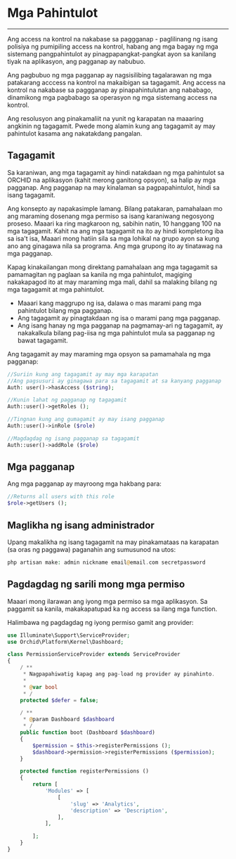# Mga Pahintulot
----------
Ang access na kontrol na nakabase sa paggganap - paglilinang ng isang polisiya ng pumipiling access na kontrol,
habang ang mga bagay ng mga sistemang pangpahintulot ay pinagpapangkat-pangkat ayon sa kanilang tiyak na aplikasyon, ang pagganap ay nabubuo.

Ang pagbubuo ng mga pagganap ay nagsisilibing tagalarawan ng mga patakarang acccess na kontrol na makaibigan sa tagagamit.
Ang access na kontrol na nakabase sa paggganap ay pinapahintulutan ang nababago, dinamikong mga pagbabago sa operasyon ng mga sistemang access na kontrol.

Ang resolusyon ang pinakamaliit na yunit ng karapatan na maaaring angkinin ng tagagamit.
Pwede mong alamin kung ang tagagamit ay may pahintulot kasama ang nakatakdang pangalan.


## Tagagamit

Sa karaniwan, ang mga tagagamit ay hindi natakdaan ng mga pahintulot sa ORCHID na aplikasyon (kahit merong ganitong opsyon), sa halip ay mga pagganap. Ang pagganap na may kinalaman sa pagpapahintulot, hindi sa isang tagagamit.

Ang konsepto ay napakasimple lamang. Bilang patakaran, pamahalaan mo ang maraming dosenang mga permiso sa isang karaniwang negosyong
proseso.
Maaari ka ring magkaroon ng, sabihin natin, 10 hanggang 100 na mga tagagamit.
 Kahit na ang mga tagagamit na ito ay hindi kompletong iba sa isa't isa,
  Maaari mong hatiin sila sa mga lohikal na grupo ayon sa kung ano ang ginagawa nila sa programa.
   Ang mga grupong ito ay tinatawag na mga pagganap.

Kapag kinakailangan mong direktang pamahalaan ang mga tagagamit sa pamamagitan ng paglaan sa kanila ng mga pahintulot,
 magiging nakakapagod ito at may maraming mga mali,
dahil sa malaking bilang ng mga tagagamit at mga pahintulot.


- Maaari kang maggrupo ng isa, dalawa o mas marami pang mga pahintulot bilang mga pagganap.
- Ang tagagamit ay pinagtakdaan ng isa o marami pang mga pagganap.
- Ang isang hanay ng mga pagganap na pagmamay-ari ng tagagamit,
 ay nakakalkula bilang pag-iisa ng mga pahintulot mula sa pagganap ng bawat tagagamit.


Ang tagagamit ay may maraming mga opsyon sa pamamahala ng mga pagganap:

```php
//Suriin kung ang tagagamit ay may mga karapatan
//Ang pagsusuri ay ginagawa para sa tagagamit at sa kanyang pagganap
Auth: user()->hasAccess ($string);

//Kunin lahat ng pagganap ng tagagamit
Auth::user()->getRoles ();

//Tingnan kung ang gumagamit ay may isang pagganap
Auth::user()->inRole ($role)

//Magdagdag ng isang pagganap sa tagagamit
Auth::user()->addRole ($role)
```

## Mga pagganap

Ang mga pagganap ay mayroong mga hakbang para:

```php
//Returns all users with this role
$role->getUsers ();
```


## Maglikha ng isang administrador

Upang makalikha ng isang tagagamit na may pinakamataas na karapatan (sa oras ng paggawa) paganahin ang sumusunod na utos:


```php
php artisan make: admin nickname email@email.com secretpassword
```


## Pagdagdag ng sarili mong mga permiso


Maaari mong ilarawan ang iyong mga permiso sa mga aplikasyon.
 Sa paggamit sa kanila, makakapatupad ka ng access sa ilang mga function.

Halimbawa ng pagdagdag ng iyong permiso gamit ang provider:

```php
use Illuminate\Support\ServiceProvider;
use Orchid\Platform\Kernel\Dashboard;

class PermissionServiceProvider extends ServiceProvider
{
    / **
     * Nagpapahiwatig kapag ang pag-load ng provider ay pinahinto.
     *
     * @var bool
     * /
    protected $defer = false;

    / **
     * @param Dashboard $dashboard
     * /
    public function boot (Dashboard $dashboard)
    {
        $permission = $this->registerPermissions ();
        $dashboard->permission->registerPermissions ($permission);
    }

    protected function registerPermissions ()
    {
        return [
            'Modules' => [
                [
                    'slug' => 'Analytics',
                    'description' => 'Description',
                ],
            ],

        ];
    }
}
```
